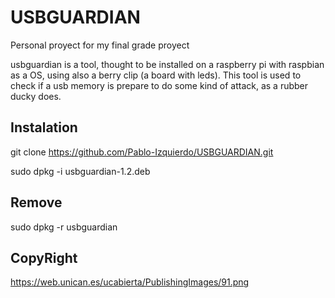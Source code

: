 # USBGUARDIAN

Personal proyect for my final grade proyect

usbguardian is a tool, thought to be installed on a raspberry pi with raspbian as a OS, using also a berry clip (a board with leds). 
This tool is used to check if a usb memory is prepare to do some kind of attack, as a rubber ducky does.

## Instalation

git clone https://github.com/Pablo-Izquierdo/USBGUARDIAN.git

sudo dpkg -i usbguardian-1.2.deb

## Remove
sudo dpkg -r usbguardian

## CopyRight

https://web.unican.es/ucabierta/PublishingImages/91.png
